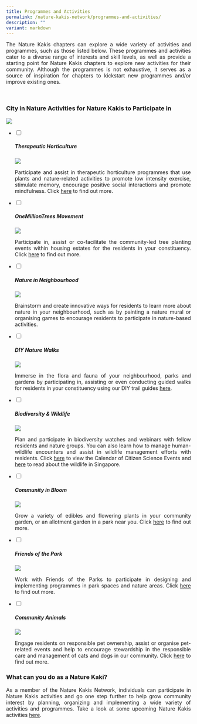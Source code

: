```yaml
---
title: Programmes and Activities
permalink: /nature-kakis-network/programmes-and-activities/
description: ""
variant: markdown
---
```

<style>
	a[target="_blank"]:after {
		content: none;
		margin: 0 3px 0 5px;
	}
</style>

<section>
	<p align="justify">The Nature Kakis chapters can explore a wide variety of activities and programmes, such as those listed below. These programmes and activities cater to a diverse range of interests and skill levels, as well as provide a starting point for Nature Kakis chapters to explore new activities for their community. Although the programmes is not exhaustive, it serves as a source of inspiration for chapters to kickstart new programmes and/or improve existing ones. </p>	<br>
</section>

<section>
<h3 class="w3-border-bottom w3-border-light-grey w3-padding-16">City in Nature Activities for Nature Kakis to Participate in</h3>
<a rel="noopener noreferrer" target="_blank" href="https://go.gov.sg/naturekakisbrochure"><img src="/images/Nature_Kakis_Brochure_new1.png"></a>
	<ul class="jekyllcodex_accordion">
		<li><input type="checkbox" id="accordion1">
			<label for="accordion1"><h5>Therapeutic Horticulture</h5></label><div>
			<img align="top" src="/images/TH%20Activities/TheapeuticHorticulture__3__Resized.jpg">
			<p align="justify">Participate and assist in therapeutic horticulture programmes that use plants and nature-related activities to promote low intensity exercise, stimulate memory, encourage positive social interactions and promote mindfulness. Click <a rel="noopener noreferrer" target="_blank" href="https://go.gov.sg/theraputic-horticulture">here</a> to find out more.<br></p>
		</div></li>
		<li><input type="checkbox" id="accordion2">
			<label for="accordion2"><h5>OneMillionTrees Movement</h5></label><div>
			<img align="top" src="/images/OMT/treeplantingfamilytree_Resized.jpg">
			<p align="justify">Participate in, assist or co-facilitate the community-led tree planting events within housing estates for the residents in your constituency. Click <a rel="noopener noreferrer" target="_blank" href="https://go.gov.sg/omt-nk">here</a> to find out more.</p>
		</div></li>
		<li><input type="checkbox" id="accordion3">
			<label for="accordion3"><h5>Nature in Neighbourhood</h5></label><div>
			<img align="top" src="/images/Nature%20in%20neighborhood/artmural2_Resized.jpg">
			<p align="justify">Brainstorm and create innovative ways for residents to learn more about nature in your neighbourhood, such as by painting a nature mural or organising games to encourage residents to participate in nature-based activities.</p>
		</div></li>
		<li><input type="checkbox" id="accordion4">
			<label for="accordion4"><h5>DIY Nature Walks</h5></label><div>
			<img align="top" src="/images/DIY%20Nature%20walks/naturewalks2_Resized.jpg">
			<p align="justify">Immerse in the flora and fauna of your neighbourhood, parks and gardens by participating in, assisting or even conducting guided walks for residents in your constituency using our DIY trail guides <a rel="noopener noreferrer" target="_blank" href="https://go.gov.sg/diy-nature-walks">here</a>.</p>
		</div></li>
		<li><input type="checkbox" id="accordion5">
			<label for="accordion5"><h5>Biodiversity &amp; Wildlife</h5></label><div>
			<img align="top" src="/images/BioD%20&amp;%20wildlife/BioDandWildlife__1__Resized.jpg">
			<p align="justify">Plan and participate in biodiversity watches and webinars with fellow residents and nature groups. You can also learn how to manage human-wildlife encounters and assist in wildlife management efforts with residents. Click <a rel="noopener noreferrer" target="_blank" href="https://go.gov.sg/citizen-science-nk">here</a> to view the Calendar of Citizen Science Events and <a rel="noopener noreferrer" target="_blank" href="https://go.gov.sg/wildlife-nk">here</a> to read about the wildlife in Singapore.</p>
		</div></li>
		<li><input type="checkbox" id="accordion6">
			<label for="accordion6"><h5>Community in Bloom</h5></label><div>
			<img align="top" src="/images/CIB/CommunityInBloom__3_.jpg">
			<p align="justify">Grow a variety of edibles and flowering plants in your community garden, or an allotment garden in a park near you. Click <a rel="noopener noreferrer" target="_blank" href="https://go.gov.sg/gardeningsg-community-gardens">here</a> to find out more.</p>
		</div></li>
		<li><input type="checkbox" id="accordion7">
			<label for="accordion7"><h5>Friends of the Park</h5></label><div>
			<img align="top" src="/images/FOTP/aywi5915.JPG">
			<p align="justify">Work with Friends of the Parks to participate in designing and implementing programmes in park spaces and nature areas. Click <a rel="noopener noreferrer" target="_blank" href="https://go.gov.sg/fotp-nk">here</a> to find out more.</p>
		</div></li>
		<li><input type="checkbox" id="accordion8">
			<label for="accordion8"><h5>Community Animals</h5></label><div>
			<img align="top" src="/images/Community%20animals/cam2dog_Resized.jpg">
			<p align="justify">Engage residents on responsible pet ownership, assist or organise pet-related events and help to encourage stewardship in the responsible care and management of cats and dogs in our community. Click <a rel="noopener noreferrer" target="_blank" href="https://https://go.gov.sg/community-animals">here</a> to find out more.</p>
		</div></li>
	</ul>
</section>	
	
<section>
<h3>What can you do as a Nature Kaki?</h3>	
<p align="justify">As a member of the Nature Kakis Network, individuals can participate in Nature Kakis activities and go one step further to help grow community interest by planning, organizing and implementing a wide variety of activities and programmes. Take a look at some upcoming Nature Kakis activities <a href="/join-our-activities/">here</a>.</p>
</section>